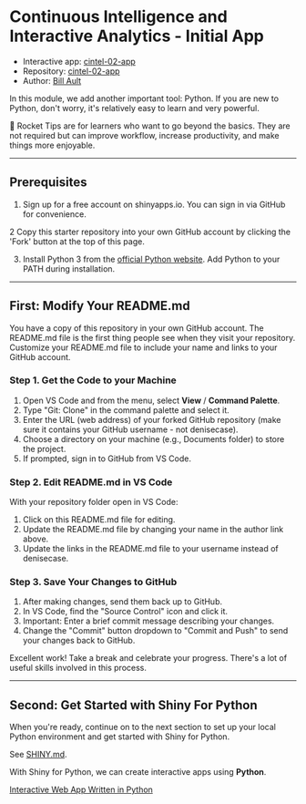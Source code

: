 # Continuous Intelligence and Interactive Analytics - Initial App

- Interactive app: [cintel-02-app](https://wfault-apps.shinyapps.io/cintel-02-app/)
- Repository: [cintel-02-app](https://github.com/wfaultms/cintel-02-app)
- Author: [Bill Ault](https://github.com/wfaultms)

In this module, we add another important tool: Python. 
If you are new to Python, don't worry, it's relatively easy to learn and very powerful.

🚀 Rocket Tips are for learners who want to go beyond the basics. 
They are not required but can improve workflow, increase productivity, and make things more enjoyable.

-----

## Prerequisites


1. Sign up for a free account on shinyapps.io. 
You can sign in via GitHub for convenience.

2 Copy this starter repository into your own GitHub account by clicking the 'Fork' button at the top of this page. 

3. Install Python 3 from the [official Python website](https://www.python.org/). Add Python to your PATH during installation.

-----

## First: Modify Your README.md

You have a copy of this repository in your own GitHub account.
The README.md file is the first thing people see when they visit your repository.
Customize your README.md file to include your name and links to your GitHub account.

### Step 1. Get the Code to your Machine
    
1. Open VS Code and from the menu, select **View** / **Command Palette**.
1. Type "Git: Clone" in the command palette and select it.
1. Enter the URL (web address) of your forked GitHub repository (make sure it contains your GitHub username - not denisecase).
1. Choose a directory on your machine (e.g., Documents folder) to store the project.
1. If prompted, sign in to GitHub from VS Code.

### Step 2. Edit README.md in VS Code

With your repository folder open in VS Code:

1. Click on this README.md file for editing.
1. Update the README.md file by changing your name in the author link above.
1. Update the links in the README.md file to your username instead of denisecase.

### Step 3. Save Your Changes to GitHub

1. After making changes, send them back up to GitHub.
1. In VS Code, find the "Source Control" icon and click it.
1. Important: Enter a brief commit message describing your changes.
1. Change the "Commit" button dropdown to "Commit and Push" to send your changes back to GitHub.

Excellent work!  Take a break and celebrate your progress. 
There's a lot of useful skills involved in this process.


-----

## Second: Get Started with Shiny For Python

When you're ready, continue on to the next section to 
set up your local Python environment and get started with Shiny for Python.

See [SHINY.md](SHINY.md). 

With Shiny for Python, we can create interactive apps using **Python**.

[Interactive Web App Written in Python](./images/app_local_run.PNG)